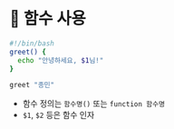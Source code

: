 # 🧩 함수 사용

```bash
#!/bin/bash
greet() {
  echo "안녕하세요, $1님!"
}

greet "종민"
```

- 함수 정의는 `함수명()` 또는 `function 함수명`
- `$1`, `$2` 등은 함수 인자